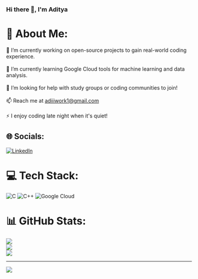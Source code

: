 ### Hi there 👋, I'm Aditya

# 💫 About Me:
🔭 I’m currently working on open-source projects to gain real-world coding experience.<br><br>🌱 I’m currently learning Google Cloud tools for machine learning and data analysis.<br><br>🤝 I’m looking for help with study groups or coding communities to join!<br><br>📫 Reach me at adiiiwork1@gmail.com<br><br>⚡ I enjoy coding late night when it's quiet!


## 🌐 Socials:
[![LinkedIn](https://img.shields.io/badge/LinkedIn-%230077B5.svg?logo=linkedin&logoColor=white)](https://linkedin.com/in/https://www.linkedin.com/in/aditya-sinha-225533295/) 

# 💻 Tech Stack:
![C](https://img.shields.io/badge/c-%2300599C.svg?style=for-the-badge&logo=c&logoColor=white) ![C++](https://img.shields.io/badge/c++-%2300599C.svg?style=for-the-badge&logo=c%2B%2B&logoColor=white) ![Google Cloud](https://img.shields.io/badge/GoogleCloud-%234285F4.svg?style=for-the-badge&logo=google-cloud&logoColor=white)
# 📊 GitHub Stats:
![](https://github-readme-stats.vercel.app/api?username=probablyAdi&theme=dark&hide_border=false&include_all_commits=false&count_private=false)<br/>
![](https://github-readme-streak-stats.herokuapp.com/?user=probablyAdi&theme=dark&hide_border=false)<br/>
![](https://github-readme-stats.vercel.app/api/top-langs/?username=probablyAdi&theme=dark&hide_border=false&include_all_commits=false&count_private=false&layout=compact)

---
[![](https://visitcount.itsvg.in/api?id=probablyAdi&icon=5&color=3)](https://visitcount.itsvg.in)

<!-- Proudly created with GPRM ( https://gprm.itsvg.in ) -->
